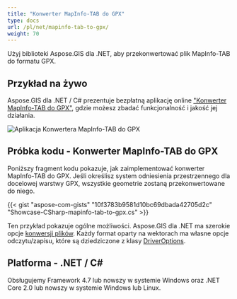 ```yaml
---
title: "Konwerter MapInfo-TAB do GPX"
type: docs
url: /pl/net/mapinfo-tab-to-gpx/
weight: 70
---
```


Użyj biblioteki Aspose.GIS dla .NET, aby przekonwertować plik MapInfo-TAB do formatu GPX.

## **Przykład na żywo**

Aspose.GIS dla .NET / C# prezentuje bezpłatną aplikację online ["Konwerter MapInfo-TAB do GPX"](https://products.aspose.app/gis/conversion/mapinfo-tab-to-gpx), gdzie możesz zbadać funkcjonalność i jakość jej działania.

![Aplikacja Konwertera MapInfo-TAB do GPX](conversion.png)

## **Próbka kodu - Konwerter MapInfo-TAB do GPX**

Poniższy fragment kodu pokazuje, jak zaimplementować konwerter MapInfo-TAB do GPX. Jeśli określisz system odniesienia przestrzennego dla docelowej warstwy GPX, wszystkie geometrie zostaną przekonwertowane do niego. 

{{< gist "aspose-com-gists" "10f3783b9581d10bc69dbada42705d2c" "Showcase-CSharp-mapinfo-tab-to-gpx.cs" >}}

Ten przykład pokazuje ogólne możliwości. Aspose.GIS dla .NET ma szerokie opcje [konwersji plików](https://docs.aspose.com/gis/net/vector-layers/). Każdy format oparty na wektorach ma własne opcje odczytu/zapisu, które są dziedziczone z klasy [DriverOptions](https://reference.aspose.com/gis/net/aspose.gis/driveroptions).

## **Platforma - .NET / C#**

Obsługujemy Framework 4.7 lub nowszy w systemie Windows oraz .NET Core 2.0 lub nowszy w systemie Windows lub Linux.
